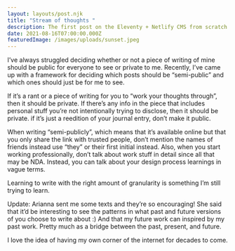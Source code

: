 ```yaml
---
layout: layouts/post.njk
title: "Stream of thoughts "
description: The first post on the Eleventy + Netlify CMS from scratch blog
date: 2021-08-16T07:00:00.000Z
featuredImage: /images/uploads/sunset.jpeg
---
```

I’ve always struggled deciding whether or not a piece of writing of mine should be public for everyone to see or private to me. Recently, I’ve came up with a framework for deciding which posts should be “semi-public” and which ones should just be for me to see. 

If it’s a rant or a piece of writing for you to “work your thoughts through”, then it should be private. If there’s any info in the piece that includes personal stuff you’re not intentionally trying to disclose, then it should be private. if it’s just a reedition of your journal entry, don’t make it public. 

When writing “semi-publicly”, which means that it’s available online but that you only share the link with trusted people, don’t mention the names of friends instead use “they” or their first initial instead. Also, when you start working professionally, don’t talk about work stuff in detail since all that may be NDA. Instead, you can talk about your design process learnings in vague terms. 

Learning to write with the right amount of granularity is something I’m still trying to learn.  

Update: Arianna sent me some texts and they’re so encouraging! She said that it’d be interesting to see the patterns in what past and future versions of you choose to write about :) And that my future work can inspired by my past work. Pretty much as a bridge between the past, present, and future. 

I love the idea of having my own corner of the internet for decades to come.